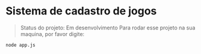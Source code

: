 <h1>Sistema de cadastro de jogos</h1>

> Status do projeto: Em desenvolvimento
Para rodar esse projeto na sua maquina, por favor digite:
```
node app.js
```
